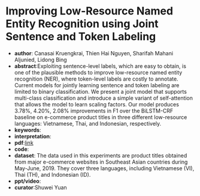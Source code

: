 # Improving Low-Resource Named Entity Recognition using Joint Sentence and Token Labeling

* **author**: Canasai Kruengkrai, Thien Hai Nguyen, Sharifah Mahani Aljunied, Lidong Bing
* **abstract**:Exploiting sentence-level labels, which are easy to obtain, is one of the plausible methods to improve low-resource named entity recognition (NER), where token-level labels are costly to annotate. Current models for jointly learning sentence and token labeling are limited to binary classification. We present a joint model that supports multi-class classification and introduce a simple variant of self-attention that allows the model to learn scaling factors. Our model produces 3.78%, 4.20%, 2.08% improvements in F1 over the BiLSTM-CRF baseline on e-commerce product titles in three different low-resource languages: Vietnamese, Thai, and Indonesian, respectively.
* **keywords**:
* **interpretation**:
* **pdf**:[link](https://www.aclweb.org/anthology/2020.acl-main.523.pdf)
* **code**:
* **dataset**: The data used in this experiments are product titles obtained from major e-commerce websites in Southeast Asian countries during May-June, 2019. They cover three languages, including Vietnamese (VI), Thai (TH), and Indonesian (ID).
* **ppt/video**:
* **curator**:Shuwei Yuan